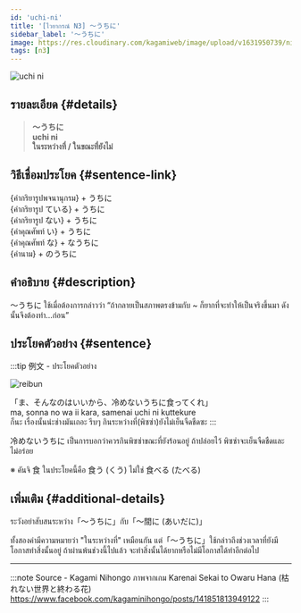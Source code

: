 ```yaml
---
id: 'uchi-ni'
title: '[ไวยากรณ์ N3] 〜うちに'
sidebar_label: '〜うちに'
image: https://res.cloudinary.com/kagamiweb/image/upload/v1631950739/nihongo/grammar/n3/reibun/uchi-ni.jpg
tags: [n3]
---
```


![uchi ni](https://res.cloudinary.com/kagamiweb/image/upload/v1631720717/nihongo/grammar/n3/uchi-ni.png)

## รายละเอียด {#details}

> **〜うちに**  
> **uchi ni**  
> **ในระหว่างที่ / ในขณะที่ยังไม่**

## วิธีเชื่อมประโยค {#sentence-link}

{คำกริยารูปพจนานุกรม} + うちに  
{คำกริยารูป ている} + うちに  
{คำกริยารูป ない} + うちに  
{คำคุณศัพท์ い} + うちに  
{คำคุณศัพท์ な} + なうちに  
{คำนาม} + のうちに

## คำอธิบาย {#description}

〜うちに ใช้เมื่อต้องการกล่าวว่า “ถ้ากลายเป็นสภาพตรงข้ามกับ ~ ก็ยากที่จะทำให้เป็นจริงขึ้นมา ดังนั้นจึงต้องทำ…ก่อน”

## ประโยคตัวอย่าง {#sentence}

:::tip 例文 - ประโยคตัวอย่าง

![reibun](https://res.cloudinary.com/kagamiweb/image/upload/v1631950739/nihongo/grammar/n3/reibun/uchi-ni.jpg)

「ま、そんなのはいいから、冷めないうちに食ってくれ」  
ma, sonna no wa ii kara, samenai uchi ni kuttekure  
ก็นะ เรื่องนั้นน่ะช่างมันเถอะ รีบๆ กินระหว่างที่(พิซซ่า)ยังไม่เย็นจืดชืดซะ
:::

冷めないうちに เป็นการบอกว่าควรกินพิซซ่าขณะที่ยังร้อนอยู่ ถ้าปล่อยไว้ พิซซ่าจะเย็นจืดชืดและไม่อร่อย

※ คันจิ 食 ในประโยคนี้คือ 食う (くう) ไม่ใช่ 食べる (たべる)

## เพิ่มเติม {#additional-details}

ระวังอย่าสับสนระหว่าง「〜うちに」กับ「〜間に (あいだに)」

ทั้งสองคำมีความหมายว่า "ในระหว่างที่" เหมือนกัน แต่「〜うちに」ใช้กล่าวถึงช่วงเวลาที่ยังมีโอกาสทำสิ่งนั้นอยู่ ถ้าผ่านพ้นช่วงนี้ไปแล้ว จะทำสิ่งนั้นได้ยากหรือไม่มีโอกาสได้ทำอีกต่อไป

---
:::note Source - Kagami Nihongo
ภาพจากเกม Karenai Sekai to Owaru Hana (枯れない世界と終わる花)  
https://www.facebook.com/kagaminihongo/posts/141851813949122
:::